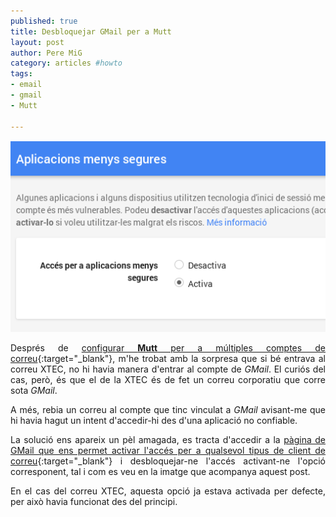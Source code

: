 ```yaml
--- 
published: true
title: Desbloquejar GMail per a Mutt
layout: post
author: Pere MiG 
category: articles #howto
tags: 
- email
- gmail
- Mutt

---
```

<div style="text-align:center" markdown="1">

![Activar Mutt per a GMail](/images/gmail.png)

</div>
<div style="text-align:justify" markdown="1">

Després de [configurar **Mutt** per a múltiples comptes de correu](http://www.ylogico.com/linux/mutt-un-cliente-de-correo-y-configurar-varias-cuentas-de-gmail-por-imap/){:target="_blank"}, m'he trobat amb la sorpresa que si bé entrava al correu XTEC, no hi havia manera d'entrar al compte de *GMail*. El curiós del cas, però, és que el de la XTEC és de fet un correu corporatiu que corre sota *GMail*.

A més, rebia un correu al compte que tinc vinculat a *GMail* avisant-me que hi havia hagut un intent d'accedir-hi des d'una aplicació no confiable.

<!-- more -->

La solució ens apareix un pèl amagada, es tracta d'accedir a la [pàgina de GMail que ens permet activar l'accés per a qualsevol tipus de client de correu](https://www.google.com/settings/security/lesssecureapps){:target="_blank"} i desbloquejar-ne l'accés activant-ne l'opció corresponent, tal i com es veu en la imatge que acompanya aquest post.

En el cas del correu XTEC, aquesta opció ja estava activada per defecte, per això havia funcionat des del principi.

</div>